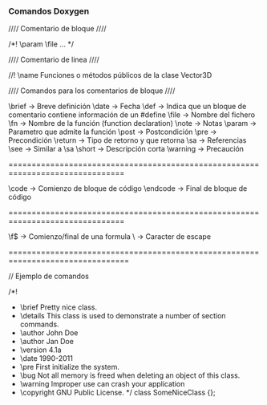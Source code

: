 
### Comandos Doxygen

//// Comentario de bloque ////

/*!
  \param
  \file
  \...
*/

//// Comentario de linea ////

//! \name Funciones o métodos públicos de la clase Vector3D

//// Comandos para los comentarios de bloque ////

 \brief     → Breve definición
 \date      → Fecha
 \def       → Indica que un bloque de comentario contiene información de un #define
 \file      → Nombre del fichero
 \fn        → Nombre de la función (function declaration)
 \note      → Notas
 \param     → Parametro que admite la función
 \post      → Postcondición
 \pre       → Precondición
 \return    → Tipo de retorno y que retorna
 \sa        → Referencias
 \see       → Similar a \sa
 \short     → Descripción corta
 \warning   → Precaución

 ===============================================================================

 \code      → Comienzo de bloque de código
 \endcode   → Final de bloque de código

 ===============================================================================

 \f$        → Comienzo/final de una formula
 \\         → Caracter de escape

================================================================================


// Ejemplo de comandos

/*!
 *  \brief     Pretty nice class.
 *  \details   This class is used to demonstrate a number of section commands.
 *  \author    John Doe
 *  \author    Jan Doe
 *  \version   4.1a
 *  \date      1990-2011
 *  \pre       First initialize the system.
 *  \bug       Not all memory is freed when deleting an object of this class.
 *  \warning   Improper use can crash your application
 *  \copyright GNU Public License.
 */
class SomeNiceClass {};

